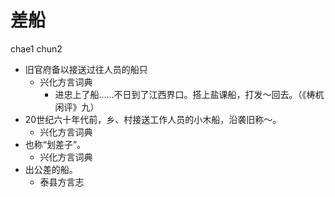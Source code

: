 



# 差船
chae1 chun2
+ 旧官府备以接送过往人员的船只
  * 兴化方言词典
    - 进忠上了船……不日到了江西界口。搭上盐课船，打发～回去。（《梼杌闲评》九）
+ 20世纪六十年代前，乡、村接送工作人员的小木船，沿袭旧称～。
  * 兴化方言词典
+ 也称“划差子”。
  * 兴化方言词典
+ 出公差的船。
  * 泰县方言志
